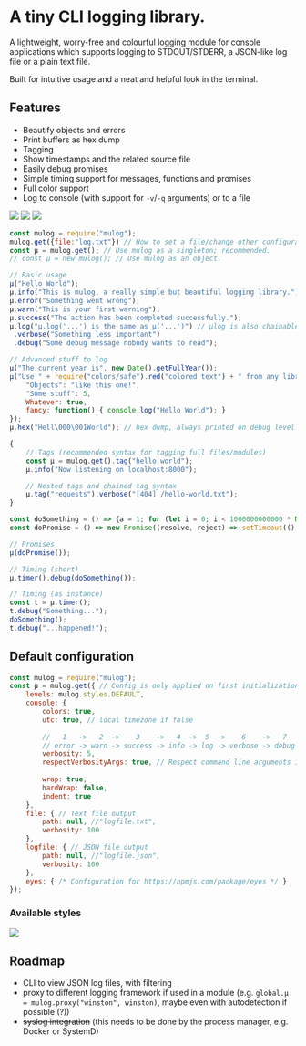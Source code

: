 # A tiny CLI logging library.

A lightweight, worry-free and colourful logging module for console applications which supports logging to STDOUT/STDERR, a JSON-like log file or a plain text file.

Built for intuitive usage and a neat and helpful look in the terminal.

## Features
- Beautify objects and errors
- Print buffers as hex dump
- Tagging
- Show timestamps and the related source file
- Easily debug promises
- Simple timing support for messages, functions and promises
- Full color support
- Log to console (with support for `-v`/`-q` arguments) or to a file

![](https://static.mo-mar.de/mulog.png)
![](https://static.mo-mar.de/mulog-buffer.png)
![](https://static.mo-mar.de/mulog-timer.png)

```javascript
const mulog = require("mulog");
mulog.get({file:"log.txt"}) // How to set a file/change other configuration options.
const µ = mulog.get(); // Use mulog as a singleton; recommended.
// const µ = new mulog(); // Use mulog as an object.

// Basic usage
µ("Hello World");
µ.info("This is mulog, a really simple but beautiful logging library.");
µ.error("Something went wrong");
µ.warn("This is your first warning");
µ.success("The action has been completed successfully.");
µ.log("µ.log('...') is the same as µ('...')") // µlog is also chainable
 .verbose("Something less important")
 .debug("Some debug message nobody wants to read");

// Advanced stuff to log
µ("The current year is", new Date().getFullYear());
µ("Use " + require("colors/safe").red("colored text") + " from any library you like, and display beautifully formatted...", {
    "Objects": "like this one!",
    "Some stuff": 5,
    Whatever: true,
    fancy: function() { console.log("Hello World"); }
});
µ.hex("Hell\000\001World"); // hex dump, always printed on debug level

{
    // Tags (recommended syntax for tagging full files/modules)
    const µ = mulog.get().tag("hello world");
    µ.info("Now listening on localhost:8000");

    // Nested tags and chained tag syntax
    µ.tag("requests").verbose("[404] /hello-world.txt");
}

const doSomething = () => {a = 1; for (let i = 0; i < 1000000000000 * Math.random(); i++) { a = a * i; }; return a};
const doPromise = () => new Promise((resolve, reject) => setTimeout(() => Math.random() > 0.5 ? resolve("Success!") : reject(new Error("Alea iacta est")), 600));

// Promises
µ(doPromise());

// Timing (short)
µ.timer().debug(doSomething());

// Timing (as instance)
const t = µ.timer();
t.debug("Something...");
doSomething();
t.debug("...happened!");
```

## Default configuration
```javascript
const mulog = require("mulog");
const µ = mulog.get({ // Config is only applied on first initialization.
    levels: mulog.styles.DEFAULT,
    console: {
        colors: true,
        utc: true, // local timezone if false
        
        //   1   ->   2  ->    3    ->   4  ->  5  ->    6    ->   7
        // error -> warn -> success -> info -> log -> verbose -> debug
        verbosity: 5,
        respectVerbosityArgs: true, // Respect command line arguments in the format -v/-q/-vvv/-qqq/...
        
        wrap: true,
        hardWrap: false,
        indent: true
    },
    file: { // Text file output
        path: null, //"logfile.txt",
        verbosity: 100
    },
    logfile: { // JSON file output
        path: null, //"logfile.json",
        verbosity: 100
    },
    eyes: { /* Configuration for https://npmjs.com/package/eyes */ }
});
```

### Available styles

![](https://static.mo-mar.de/mulog-styles.png)

## Roadmap

- CLI to view JSON log files, with filtering
- proxy to different logging framework if used in a module (e.g. `global.µ = mulog.proxy("winston", winston)`, maybe even with autodetection if possible (?))
- ~~syslog integration~~ (this needs to be done by the process manager, e.g. Docker or SystemD)
